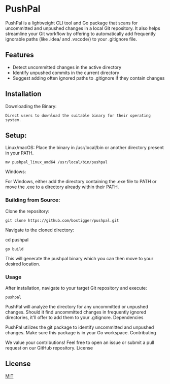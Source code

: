 # PushPal

PushPal is a lightweight CLI tool and Go package that scans for uncommitted and unpushed changes in a local Git repository. It also helps streamline your Git workflow by offering to automatically add frequently ignorable paths (like .idea/ and .vscode/) to your .gitignore file.
## Features

- Detect uncommitted changes in the active directory
-  Identify unpushed commits in the current directory
- Suggest adding often ignored paths to .gitignore if they contain changes

## Installation
Downloading the Binary:

    Direct users to download the suitable binary for their operating system.

## Setup:
Linux/macOS:
Place the binary in /usr/local/bin or another directory present in your PATH.
```
mv pushpal_linux_amd64 /usr/local/bin/pushpal
```

Windows:

For Windows, either add the directory containing the .exe file to  PATH or move the .exe to a directory already within their PATH.
### Building from Source:
Clone the repository:
```
git clone https://github.com/bostigger/pushpal.git
```
Navigate to the cloned directory:

cd pushpal

```
go build
```

This will generate the pushpal binary which you can then move to your desired location.

### Usage

After installation, navigate to your target Git repository and execute:

```
pushpal
```

PushPal will analyze the directory for any uncommitted or unpushed changes. Should it find uncommitted changes in frequently ignored directories, it'll offer to add them to your .gitignore.
Dependencies

PushPal utilizes the git package to identify uncommitted and unpushed changes. Make sure this package is in your Go workspace.
Contributing

We value your contributions! Feel free to open an issue or submit a pull request on our GitHub repository.
License
## License

[MIT](https://choosealicense.com/licenses/mit/)
